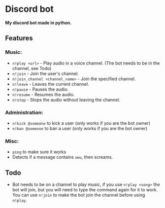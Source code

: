 # Discord bot
**My discord bot made in python.**
## Features
### Music:
* `n!play <url>` - Play audio in a voice channel. (The bot needs to be in the channel, see Todo)
* `n!join` - Join the user's channel.
* `n!join_channel <channel_name>` - Join the specified channel.
* `n!leave` - Leaves the current channel.
* `n!pause` - Pauses the audio.
* `n!resume` - Resumes the audio.
* `n!stop` - Stops the audio without leaving the channel.
### Administration:
* `n!kick @someone` to kick a user (only works if you are the bot owner)
* `n!ban @someone` to ban a user (only works if you are the bot owner)
### Misc:
* `ping` to make sure it works
* Detects if a message contains `uwu`, then screams.
## Todo
* Bot needs to be on a channel to play music, if you use `n!play <song>` the bot will join, but you will need to type the command again for it to work. You can use `n!join` to make the bot join the channel before using `n!play`.
